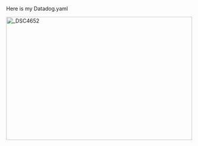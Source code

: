 Here is my Datadog.yaml

<a href="https://github.com/cremerfc/hiring-engineers/blob/solutions-engineer/Datadogyaml.jpg" title="DataDogYamlTags">
<img src="https://github.com/cremerfc/hiring-engineers/blob/solutions-engineer/Datadogyaml.jpg" width="500" height="332" alt="_DSC4652"></a>
